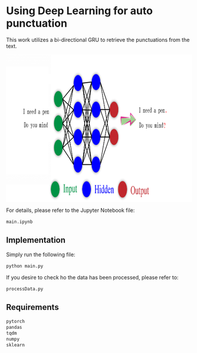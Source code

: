 # Using Deep Learning for auto punctuation

This work utilizes a bi-directional GRU to retrieve the punctuations from the text.


<div align="center">

<a href="https://github.com/astorfi/auto-punctuation-pytorch/blob/main/_img/autopunctuation.png" target="_blank">
  <img width="800" height="400" align="center" src="https://github.com/astorfi/auto-punctuation-pytorch/blob/main/_img/autopunctuation.png"/>
</a>

</div>



For details, please refer to the Jupyter Notebook file:

```sh
main.ipynb
```

## Implementation

Simply run the following file:

```sh
python main.py
```

If you desire to check ho the data has been processed, please refer to:

```sh
processData.py
```

## Requirements

```
pytorch
pandas
tqdm
numpy
sklearn
```
